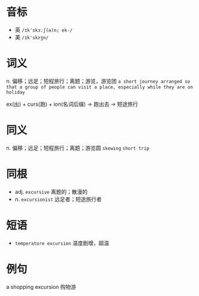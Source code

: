 # 音标

- 英 `/ɪk'skɜːʃ(ə)n; ek-/`
- 美 `/ɪk'skɝʒn/`

# 词义

n. 偏移；远足；短程旅行；离题；游览，游览团
`a short journey arranged so that a group of people can visit a place, especially while they are on holiday`



ex(出) + curs(跑) + ion(名词后缀) → 跑出去 → 短途旅行

# 同义

n. 偏移；远足；短程旅行；离题；游览圆
`skewing` `short trip`

# 同根

- adj. `excursive` 离题的；散漫的
- n. `excursionist` 远足者；短途旅行者

# 短语

- `temperature excursion` 温度剧增，超温

# 例句

a shopping excursion
购物游



